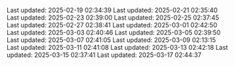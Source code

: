 Last updated: 2025-02-19 02:34:39
Last updated: 2025-02-21 02:35:40
Last updated: 2025-02-23 02:39:00
Last updated: 2025-02-25 02:37:45
Last updated: 2025-02-27 02:38:41
Last updated: 2025-03-01 02:42:50
Last updated: 2025-03-03 02:40:46
Last updated: 2025-03-05 02:39:50
Last updated: 2025-03-07 02:41:05
Last updated: 2025-03-09 02:13:15
Last updated: 2025-03-11 02:41:08
Last updated: 2025-03-13 02:42:18
Last updated: 2025-03-15 02:37:41
Last updated: 2025-03-17 02:44:37
